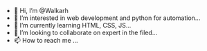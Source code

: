 - 👋 Hi, I’m @Walkarh
- 👀 I’m interested in web development and python for automation...
- 🌱 I’m currently learning HTML, CSS, JS...
- 💞️ I’m looking to collaborate on expert in the filed...
- 📫 How to reach me ...

<!---
Walkarh/Walkarh is a ✨ special ✨ repository because its `README.md` (this file) appears on your GitHub profile.
You can click the Preview link to take a look at your changes.
--->

